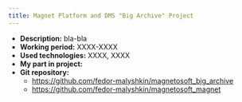 ```yaml
---
title: Magnet Platform and DMS "Big Archive" Project
---
```

* **Description:** bla-bla
* **Working period:** XXXX-XXXX
* **Used technologies:** XXXX, XXXX
* **My part in project:**
* **Git repository:**
	* https://github.com/fedor-malyshkin/magnetosoft_big_archive
	* https://github.com/fedor-malyshkin/magnetosoft_magnet
